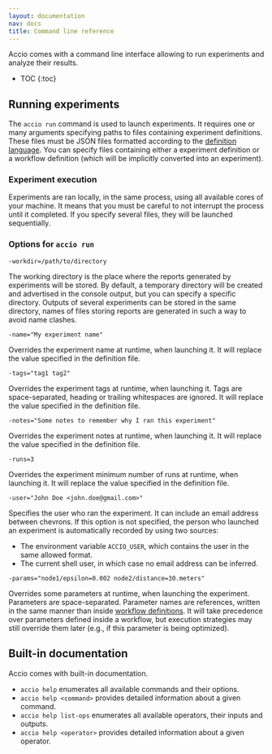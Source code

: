 ```yaml
---
layout: documentation
nav: docs
title: Command line reference
---
```


Accio comes with a command line interface allowing to run experiments and analyze their results.

* TOC
{:toc}

## Running experiments

The `accio run` command is used to launch experiments.
It requires one or many arguments specifying paths to files containing experiment definitions.
These files must be JSON files formatted according to the [definition language](workflows.html).
You can specify files containing either a experiment definition or a workflow definition (which will be implicitly converted into an experiment).

### Experiment execution

Experiments are ran locally, in the same process, using all available cores of your machine.
It means that you must be careful to not interrupt the process until it completed.
If you specify several files, they will be launched sequentially.

### Options for `accio run`

`-workdir=/path/to/directory`

The working directory is the place where the reports generated by experiments will be stored.
By default, a temporary directory will be created and advertised in the console output, but you can specify a specific directory.
Outputs of several experiments can be stored in the same directory, names of files storing reports are generated in such a way to avoid name clashes.

`-name="My experiment name"`

Overrides the experiment name at runtime, when launching it.
It will replace the value specified in the definition file.

`-tags="tag1 tag2"`

Overrides the experiment tags at runtime, when launching it.
Tags are space-separated, heading or trailing whitespaces are ignored.
It will replace the value specified in the definition file.

`-notes="Some notes to remember why I ran this experiment"`

Overrides the experiment notes at runtime, when launching it.
It will replace the value specified in the definition file.

`-runs=3`

Overrides the experiment minimum number of runs at runtime, when launching it.
It will replace the value specified in the definition file.

`-user="John Doe <john.doe@gmail.com>"`

Specifies the user who ran the experiment.
It can include an email address between chevrons.
If this option is not specified, the person who launched an experiment is automatically recorded by using two sources:

  * The environment variable `ACCIO_USER`, which contains the user in the same allowed format.
  * The current shell user, in which case no email address can be inferred.

`-params="node1/epsilon=0.002 node2/distance=30.meters"`

Overrides some parameters at runtime, when launching the experiment.
Parameters are space-separated. Parameter names are references, written in the same manner than inside [workflow definitions](/definition-language.html).
It will take precedence over parameters defined inside a workflow, but execution strategies may still override them later (e.g., if this parameter is being optimized).


## Built-in documentation

Accio comes with built-in documentation.

  * `accio help` enumerates all available commands and their options.
  * `accio help <command>` provides detailed information about a given command.
  * `accio help list-ops` enumerates all available operators, their inputs and outputs.
  * `accio help <operator>` provides detailed information about a given operator.